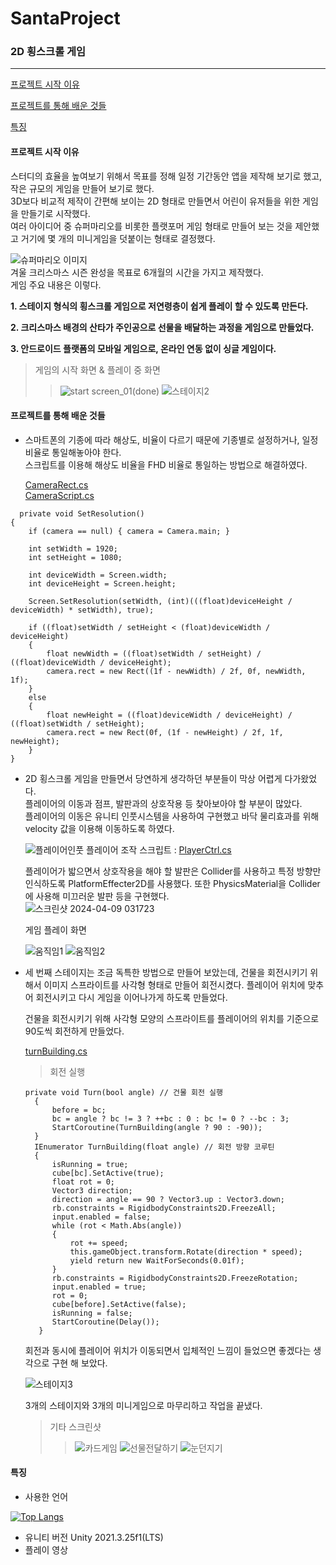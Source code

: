 # SantaProject
### 2D 횡스크롤 게임
___
[프로젝트 시작 이유](#프로젝트-시작-이유)  

[프로젝트를 통해 배운 것들](#프로젝트를-통해-배운-것들)  

[특징](#특징)


#### 프로젝트 시작 이유  
스터디의 효율을 높여보기 위해서 목표를 정해 일정 기간동안 앱을 제작해 보기로 했고, 작은 규모의 게임을 만들어 보기로 했다.  
3D보다 비교적 제작이 간편해 보이는 2D 형태로 만들면서 어린이 유저들을 위한 게임을 만들기로 시작했다.  
여러 아이디어 중 슈퍼마리오를 비롯한 플랫포머 게임 형태로 만들어 보는 것을 제안했고 거기에 몇 개의 미니게임을 덧붙이는 형태로 결정했다.  

![슈퍼마리오 이미지](https://github.com/Domvy/SantaProject/assets/90752171/db566404-6feb-4f7d-8b97-b74b799e3428)  
겨울 크리스마스 시즌 완성을 목표로 6개월의 시간을 가지고 제작했다.  
게임 주요 내용은 이렇다.  

**1. 스테이지 형식의 횡스크롤 게임으로 저연령층이 쉽게 플레이 할 수 있도록 만든다.**  

**2. 크리스마스 배경의 산타가 주인공으로 선물을 배달하는 과정을 게임으로 만들었다.**  

**3. 안드로이드 플랫폼의 모바일 게임으로, 온라인 연동 없이 싱글 게임이다.**  


> 게임의 시작 화면 & 플레이 중 화면
>> ![start screen_01(done)](https://github.com/Domvy/SantaProject/assets/90752171/906bca4d-1137-4348-b032-c0163acc9166)
>> ![스테이지2](https://github.com/Domvy/SantaProject/assets/90752171/983060f8-c95c-4cfb-b4bb-f1783c603b19)

  
#### 프로젝트를 통해 배운 것들  

* 스마트폰의 기종에 따라 해상도, 비율이 다르기 때문에 기종별로 설정하거나, 일정 비율로 통일해놓아야 한다.  
  스크립트를 이용해 해상도 비율을 FHD 비율로 통일하는 방법으로 해결하였다.
  
  [CameraRect.cs](SantaProject(240107)/Assets/Resources/CameraRect.cs)  
  [CameraScript.cs](SantaProject(240107)/Assets/Script/GameMgr/CameraScript.cs)
  
```
  private void SetResolution()
{
    if (camera == null) { camera = Camera.main; }

    int setWidth = 1920;
    int setHeight = 1080;

    int deviceWidth = Screen.width;
    int deviceHeight = Screen.height;

    Screen.SetResolution(setWidth, (int)(((float)deviceHeight / deviceWidth) * setWidth), true);

    if ((float)setWidth / setHeight < (float)deviceWidth / deviceHeight)
    {
        float newWidth = ((float)setWidth / setHeight) / ((float)deviceWidth / deviceHeight);
        camera.rect = new Rect((1f - newWidth) / 2f, 0f, newWidth, 1f);
    }
    else
    {
        float newHeight = ((float)deviceWidth / deviceHeight) / ((float)setWidth / setHeight);
        camera.rect = new Rect(0f, (1f - newHeight) / 2f, 1f, newHeight);
    }
}
```
* 2D 횡스크롤 게임을 만들면서 당연하게 생각하던 부분들이 막상 어렵게 다가왔었다.  
  플레이어의 이동과 점프, 발판과의 상호작용 등 찾아보아야 할 부분이 많았다.  
  플레이어의 이동은 유니티 인풋시스템을 사용하여 구현했고 바닥 물리효과를 위해 velocity 값을 이용해 이동하도록 하였다.
  
  ![플레이어인풋](https://github.com/Domvy/SantaProject/assets/90752171/da526ed7-6ea4-4299-a5da-6e3a12ee7637)
  플레이어 조작 스크립트 : [PlayerCtrl.cs](SantaProject(240107)/Assets/Script/Player/PlayerCtrl.cs)
  
  플레이어가 밟으면서 상호작용을 해야 할 발판은 Collider를 사용하고 특정 방향만 인식하도록 PlatformEffecter2D를 사용했다.
  또한 PhysicsMaterial을 Collider에 사용해 미끄러운 발판 등을 구현했다.  
  ![스크린샷 2024-04-09 031723](https://github.com/Domvy/SantaProject/assets/90752171/d312eaca-0ecf-4f98-89e6-aa8d3e76609c)

  게임 플레이 화면
  
  ![움직임1](https://github.com/Domvy/SantaProject/assets/90752171/21f10a9e-3f89-4e25-8a0e-5917e49bab1f)
  ![움직임2](https://github.com/Domvy/SantaProject/assets/90752171/461355c8-84e3-4810-9e5a-f8a2aebe893e)


* 세 번째 스테이지는 조금 독특한 방법으로 만들어 보았는데, 건물을 회전시키기 위해서 이미지 스프라이트를 사각형 형태로 만들어 회전시켰다.
  플레이어 위치에 맞추어 회전시키고 다시 게임을 이어나가게 하도록 만들었다.

  건물을 회전시키기 위해 사각형 모양의 스프라이트를 플레이어의 위치를 기준으로 90도씩 회전하게 만들었다.
  
  [turnBuilding.cs](SantaProject(240107)/Assets/Script/Map/turnBuilding.cs)
  > 회전 실행
  ```
  private void Turn(bool angle) // 건물 회전 실행
    {
        before = bc;
        bc = angle ? bc != 3 ? ++bc : 0 : bc != 0 ? --bc : 3;        
        StartCoroutine(TurnBuilding(angle ? 90 : -90));
    }
    IEnumerator TurnBuilding(float angle) // 회전 방향 코루틴
    {
        isRunning = true;
        cube[bc].SetActive(true);
        float rot = 0;
        Vector3 direction;
        direction = angle == 90 ? Vector3.up : Vector3.down;
        rb.constraints = RigidbodyConstraints2D.FreezeAll;
        input.enabled = false;
        while (rot < Math.Abs(angle))
        {
            rot += speed;
            this.gameObject.transform.Rotate(direction * speed);
            yield return new WaitForSeconds(0.01f);
        }
        rb.constraints = RigidbodyConstraints2D.FreezeRotation;
        input.enabled = true;
        rot = 0;        
        cube[before].SetActive(false);
        isRunning = false;      
        StartCoroutine(Delay());
     }
   ```
  회전과 동시에 플레이어 위치가 이동되면서 입체적인 느낌이 들었으면 좋겠다는 생각으로 구현 해 보았다.
  
  ![스테이지3](https://github.com/Domvy/SantaProject/assets/90752171/a69b67e6-94f6-4e94-827c-12f6aaed9a1d)

  3개의 스테이지와 3개의 미니게임으로 마무리하고 작업을 끝냈다.
  > 기타 스크린샷
  >> ![카드게임](https://github.com/Domvy/SantaProject/assets/90752171/8844022f-3779-4931-99f6-d36031c7cdcd)
  >> ![선물전달하기](https://github.com/Domvy/SantaProject/assets/90752171/ec16e30c-5b07-40f8-8273-6c5260379082)
  >> ![눈던지기](https://github.com/Domvy/SantaProject/assets/90752171/35cbaaf6-7553-4f97-8daa-a8e873e65909)


#### 특징  
* 사용한 언어  

[![Top Langs](https://github-readme-stats.vercel.app/api/top-langs/?username=Domvy)](https://github.com/anuraghazra/github-readme-stats)  

* 유니티 버전
  Unity 2021.3.25f1(LTS)
* 플레이 영상
